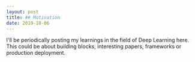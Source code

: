 ```yaml
---
layout: post
title: ## Motivation
date: 2019-10-06
---
```


I'll be periodically posting my learnings in the field of Deep Learning here. This could be about building blocks, interesting papers, frameworks or production deployment.
